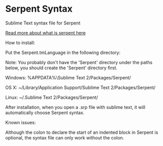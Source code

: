 # Serpent Syntax
Sublime Text syntax file for Serpent

[Read more about what is serpent here](https://www.cs.cmu.edu/~music/serpent/doc/serpent.htm)


How to install:

  Put the Serpent.tmLanguage in the following directory:

  Note: You probably don't have the 'Serpent' directory under the paths below, you should create the 'Serpent'         directory first.

  Windows: %APPDATA%\Sublime Text 2/Packages/Serpent/

  OS X: ~/Library/Application Support/Sublime Text 2/Packages/Serpent/

  Linux: ~/.Sublime Text 2/Packages/Serpent/

  After installation, when you open a .srp file with sublime text, it will automatically choose Serpent syntax.

Known issues:

Although the colon to declare the start of an indented block in Serpent is optional, the syntax file can only work without the colon.

